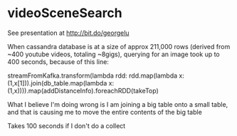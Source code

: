 # videoSceneSearch


See presentation at http://bit.do/georgelu

When cassandra database is at a size of approx 211,000 rows (derived from ~400 youtube videos, totaling ~8gigs), querying for an image took up to 400 seconds, because of this line:

streamFromKafka.transform(lambda rdd: rdd.map(lambda x: (1,x[1])).join(db_table.map(lambda x: (1,x)))).map(addDistanceInfo).foreachRDD(takeTop)

What I believe I'm doing wrong is I am joining a big table onto a small table, and that is causing me to move the entire contents of the big table


Takes 100 seconds if I don't do a collect